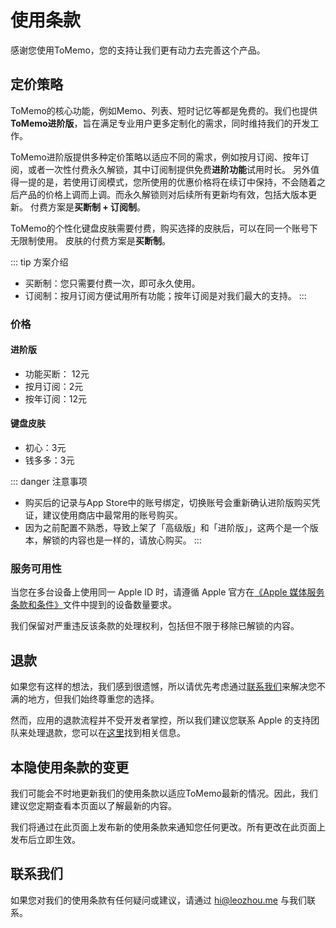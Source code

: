 # 使用条款

感谢您使用ToMemo，您的支持让我们更有动力去完善这个产品。

## 定价策略

ToMemo的核心功能，例如Memo、列表、短时记忆等都是免费的。我们也提供**ToMemo进阶版**，旨在满足专业用户更多定制化的需求，同时维持我们的开发工作。

ToMemo进阶版提供多种定价策略以适应不同的需求，例如按月订阅、按年订阅，或者一次性付费永久解锁，其中订阅制提供免费**进阶功能**试用时长。
另外值得一提的是，若使用订阅模式，您所使用的优惠价格将在续订中保持，不会随着之后产品的价格上调而上调。而永久解锁则对后续所有更新均有效，包括大版本更新。
付费方案是**买断制 + 订阅制**。

ToMemo的个性化键盘皮肤需要付费，购买选择的皮肤后，可以在同一个账号下无限制使用。
皮肤的付费方案是**买断制**。

::: tip 方案介绍
- 买断制：您只需要付费一次，即可永久使用。
- 订阅制：按月订阅方便试用所有功能；按年订阅是对我们最大的支持。
:::

### 价格

#### 进阶版
- 功能买断： 12元
- 按月订阅：2元
- 按年订阅：12元

#### 键盘皮肤
- 初心：3元
- 钱多多：3元

::: danger 注意事项
- 购买后的记录与App Store中的账号绑定，切换账号会重新确认进阶版购买凭证，建议使用商店中最常用的账号购买。
- 因为之前配置不熟悉，导致上架了「高级版」和「进阶版」，这两个是一个版本，解锁的内容也是一样的，请放心购买。
:::

### 服务可用性

当您在多台设备上使用同一 Apple ID 时，请遵循 Apple 官方在[《Apple 媒体服务条款和条件》](https://www.apple.com/legal/internet-services/itunes/cn/terms.html)文件中提到的设备数量要求。

我们保留对严重违反该条款的处理权利，包括但不限于移除已解锁的内容。

## 退款

如果您有这样的想法，我们感到很遗憾，所以请优先考虑通过[联系我们](/general/contact)来解决您不满的地方，但我们始终尊重您的选择。

然而，应用的退款流程并不受开发者掌控，所以我们建议您联系 Apple 的支持团队来处理退款，您可以在[这里](https://support.apple.com/zh-cn/HT204084)找到相关信息。

## 本隐使用条款的变更
我们可能会不时地更新我们的使用条款以适应ToMemo最新的情况。因此，我们建议您定期查看本页面以了解最新的内容。

我们将通过在此页面上发布新的使用条款来通知您任何更改。所有更改在此页面上发布后立即生效。

## 联系我们
如果您对我们的使用条款有任何疑问或建议，请通过 [hi@leozhou.me](mailto:hi@leozhou.me) 与我们联系。

